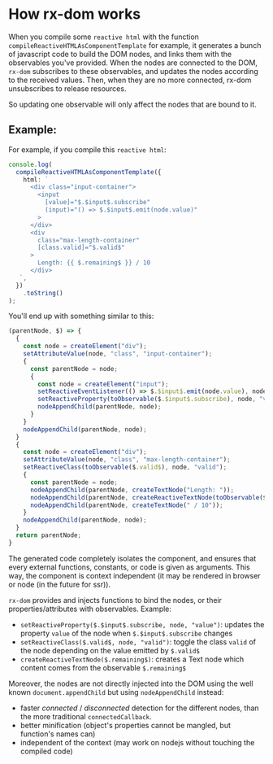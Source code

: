 # How rx-dom works

When you compile some `reactive html` with the function `compileReactiveHTMLAsComponentTemplate` for example, it generates
a bunch of javascript code to build the DOM nodes, and links them with the observables you've provided. When the nodes are connected
to the DOM, `rx-dom` subscribes to these observables, and updates the nodes according to the received values.
Then, when they are no more connected, rx-dom unsubscribes to release resources.

So updating one observable will only affect the nodes that are bound to it.

## Example:

For example, if you compile this `reactive html`:

```ts
console.log(
  compileReactiveHTMLAsComponentTemplate({
    html: `
      <div class="input-container">
        <input
          [value]="$.$input$.subscribe"
          (input)="() => $.$input$.emit(node.value)"
        >
      </div>
      <div
        class="max-length-container"
        [class.valid]="$.valid$"
      >
        Length: {{ $.remaining$ }} / 10
      </div>
   `,
  })
    .toString()
);
```

You'll end up with something similar to this:

```ts
(parentNode, $) => {
  {
    const node = createElement("div");
    setAttributeValue(node, "class", "input-container");
    {
      const parentNode = node;
      {
        const node = createElement("input");
        setReactiveEventListener(() => $.$input$.emit(node.value), node, "input");
        setReactiveProperty(toObservable($.$input$.subscribe), node, "value");
        nodeAppendChild(parentNode, node);
      }
    }
    nodeAppendChild(parentNode, node);
  }
  {
    const node = createElement("div");
    setAttributeValue(node, "class", "max-length-container");
    setReactiveClass(toObservable($.valid$), node, "valid");
    {
      const parentNode = node;
      nodeAppendChild(parentNode, createTextNode("Length: "));
      nodeAppendChild(parentNode, createReactiveTextNode(toObservable($.remaining$)));
      nodeAppendChild(parentNode, createTextNode(" / 10"));
    }
    nodeAppendChild(parentNode, node);
  }
  return parentNode;
}
```

The generated code completely isolates the component, and ensures that every external functions, constants, or code is
given as arguments. This way, the component is context independent (it may be rendered in browser or node (in the future for ssr)).

`rx-dom` provides and injects functions to bind the nodes, or their properties/attributes with
observables. Example:

- `setReactiveProperty($.$input$.subscribe, node, "value")`: updates the property `value` of the node
  when `$.$input$.subscribe` changes
- `setReactiveClass($.valid$, node, "valid")`: toggle the class `valid` of the node depending on the value emitted
  by `$.valid$`
- `createReactiveTextNode($.remaining$)`: creates a Text node which content comes from the observable `$.remaining$`

Moreover, the nodes are not directly injected into the DOM using the well known `document.appendChild` but
using `nodeAppendChild` instead:

- faster *connected* / *disconnected* detection for the different nodes,
than the more traditional `connectedCallback`.
- better minification (object's properties cannot be mangled, but function's names can)
- independent of the context (may work on nodejs without touching the compiled code)





